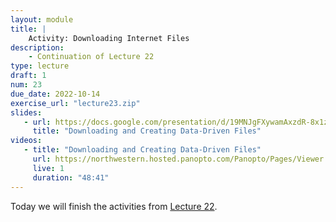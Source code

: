 ```yaml
---
layout: module
title: |
    Activity: Downloading Internet Files
description:
    - Continuation of Lecture 22
type: lecture
draft: 1
num: 23
due_date: 2022-10-14
exercise_url: "lecture23.zip"
slides: 
   - url: https://docs.google.com/presentation/d/19MNJgFXywamAxzdR-8x1zZwC3nifrNoE2fH4PRaRYEA/edit?usp=sharing
     title: "Downloading and Creating Data-Driven Files"
videos:
   - title: "Downloading and Creating Data-Driven Files"
     url: https://northwestern.hosted.panopto.com/Panopto/Pages/Viewer.aspx?id=06f31b35-ee41-4a5f-ab36-ade30107efb6
     live: 1
     duration: "48:41"
---
```


Today we will finish the activities from [Lecture 22](week09-lecture01).
